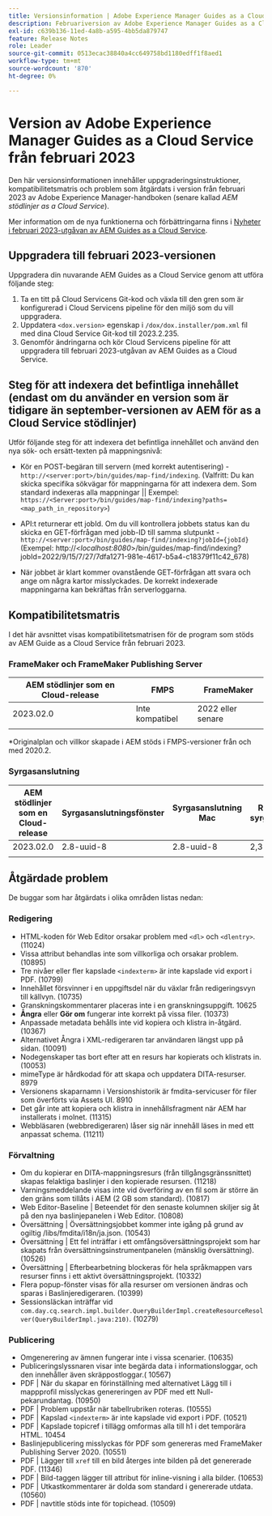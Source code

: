 ```yaml
---
title: Versionsinformation | Adobe Experience Manager Guides as a Cloud Service, februari 2023-versionen
description: Februariversion av Adobe Experience Manager Guides as a Cloud Service
exl-id: c639b136-11ed-4a8b-a595-4bb5da879747
feature: Release Notes
role: Leader
source-git-commit: 0513ecac38840a4cc649758bd1180edff1f8aed1
workflow-type: tm+mt
source-wordcount: '870'
ht-degree: 0%

---
```


# Version av Adobe Experience Manager Guides as a Cloud Service från februari 2023

Den här versionsinformationen innehåller uppgraderingsinstruktioner, kompatibilitetsmatris och problem som åtgärdats i version från februari 2023 av Adobe Experience Manager-handboken (senare kallad *AEM stödlinjer as a Cloud Service*).

Mer information om de nya funktionerna och förbättringarna finns i [Nyheter i februari 2023-utgåvan av AEM Guides as a Cloud Service](whats-new-2023.2.0.md).

## Uppgradera till februari 2023-versionen

Uppgradera din nuvarande AEM Guides as a Cloud Service genom att utföra följande steg:
1. Ta en titt på Cloud Servicens Git-kod och växla till den gren som är konfigurerad i Cloud Servicens pipeline för den miljö som du vill uppgradera.
2. Uppdatera `<dox.version>` egenskap i `/dox/dox.installer/pom.xml` fil med dina Cloud Service Git-kod till 2023.2.235.
3. Genomför ändringarna och kör Cloud Servicens pipeline för att uppgradera till februari 2023-utgåvan av AEM Guides as a Cloud Service.

## Steg för att indexera det befintliga innehållet (endast om du använder en version som är tidigare än september-versionen av AEM för as a Cloud Service stödlinjer)

Utför följande steg för att indexera det befintliga innehållet och använd den nya sök- och ersätt-texten på mappningsnivå:

* Kör en POST-begäran till servern (med korrekt autentisering) - `http://<server:port>/bin/guides/map-find/indexing`.
(Valfritt: Du kan skicka specifika sökvägar för mappningarna för att indexera dem. Som standard indexeras alla mappningar || Exempel: `https://<Server:port>/bin/guides/map-find/indexing?paths=<map_path_in_repository>`)

* API:t returnerar ett jobId. Om du vill kontrollera jobbets status kan du skicka en GET-förfrågan med jobb-ID till samma slutpunkt - `http://<server:port>/bin/guides/map-find/indexing?jobId={jobId}`
(Exempel: http://&lt;_localhost:8080_>/bin/guides/map-find/indexing?jobId=2022/9/15/7/27/7dfa1271-981e-4617-b5a4-c18379f11c42_678)

* När jobbet är klart kommer ovanstående GET-förfrågan att svara och ange om några kartor misslyckades. De korrekt indexerade mappningarna kan bekräftas från serverloggarna.

## Kompatibilitetsmatris

I det här avsnittet visas kompatibilitetsmatrisen för de program som stöds av AEM Guide as a Cloud Service från februari 2023.

### FrameMaker och FrameMaker Publishing Server

| AEM stödlinjer som en Cloud-release | FMPS | FrameMaker |
| --- | --- | --- |
| 2023.02.0 | Inte kompatibel | 2022 eller senare |
| | | |

*Originalplan och villkor skapade i AEM stöds i FMPS-versioner från och med 2020.2.

### Syrgasanslutning

| AEM stödlinjer som en Cloud-release | Syrgasanslutningsfönster | Syrgasanslutning Mac | Redigera i syrgasfönster | Redigera i Syrgas Mac |
| --- | --- | --- | --- | --- |
| 2023.02.0 | 2.8-uuid-8 | 2.8-uuid-8 | 2,3 | 2,3 |
|  |  |  |  |

## Åtgärdade problem

De buggar som har åtgärdats i olika områden listas nedan:

### Redigering

* HTML-koden för Web Editor orsakar problem med `<dl>` och `<dlentry>`. (11024)
* Vissa attribut behandlas inte som villkorliga och orsakar problem. (10895)
* Tre nivåer eller fler kapslade `<indexterm>` är inte kapslade vid export i PDF. (10799)
* Innehållet försvinner i en uppgiftsdel när du växlar från redigeringsvyn till källvyn. (10735)
* Granskningskommentarer placeras inte i en granskningsuppgift. 10625
* **Ångra** eller **Gör om** fungerar inte korrekt på vissa filer. (10373)
* Anpassade metadata behålls inte vid kopiera och klistra in-åtgärd. (10367)
* Alternativet Ångra i XML-redigeraren tar användaren längst upp på sidan. (10091)
* Nodegenskaper tas bort efter att en resurs har kopierats och klistrats in. (10053)
* mimeType är hårdkodad för att skapa och uppdatera DITA-resurser. 8979
* Versionens skaparnamn i Versionshistorik är fmdita-servicuser för filer som överförts via Assets UI. 8910
* Det går inte att kopiera och klistra in innehållsfragment när AEM har installerats i molnet. (11315)
* Webbläsaren (webbredigeraren) låser sig när innehåll läses in med ett anpassat schema. (11211)

### Förvaltning

* Om du kopierar en DITA-mappningsresurs (från tillgångsgränssnittet) skapas felaktiga baslinjer i den kopierade resursen. (11218)
* Varningsmeddelande visas inte vid överföring av en fil som är större än den gräns som tillåts i AEM (2 GB som standard). (10817)
* Web Editor-Baseline | Beteendet för den senaste kolumnen skiljer sig åt på den nya baslinjepanelen i Web Editor. (10808)
* Översättning | Översättningsjobbet kommer inte igång på grund av ogiltig /libs/fmdita/i18n/ja.json. (10543)
* Översättning | Ett fel inträffar i ett omfångsöversättningsprojekt som har skapats från översättningsinstrumentpanelen (mänsklig översättning). (10526)
* Översättning | Efterbearbetning blockeras för hela språkmappen vars resurser finns i ett aktivt översättningsprojekt. (10332)
* Flera popup-fönster visas för alla resurser om versionen ändras och sparas i Baslinjeredigeraren. (10399)
* Sessionsläckan inträffar vid `com.day.cq.search.impl.builder.QueryBuilderImpl.createResourceResolver(QueryBuilderImpl.java:210)`. (10279)

### Publicering

* Omgenerering av ämnen fungerar inte i vissa scenarier. (10635)
* Publiceringslyssnaren visar inte begärda data i informationsloggar, och den innehåller även skräppostloggar.( 10567)
* PDF | När du skapar en förinställning med alternativet Lägg till i mappprofil misslyckas genereringen av PDF med ett Null-pekarundantag. (10950)
* PDF | Problem uppstår när tabellrubriken roteras. (10555)
* PDF | Kapslad `<indexterm>` är inte kapslade vid export i PDF. (10521)
* PDF | Kapslade topicref i tillägg omformas alla till h1 i det temporära HTML. 10454
* Baslinjepublicering misslyckas för PDF som genereras med FrameMaker Publishing Server 2020. (10551)
* PDF | Lägger till `xref` till en bild återges inte bilden på det genererade PDF. (11346)
* PDF | Bild-taggen lägger till attribut för inline-visning i alla bilder. (10653)
* PDF | Utkastkommentarer är dolda som standard i genererade utdata. (10560)
* PDF | navtitle stöds inte för topichead. (10509)
